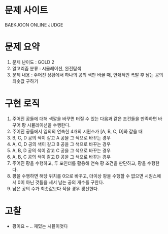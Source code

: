 # 문제 사이트
BAEKJOON ONLINE JUDGE


# 문제 요약
1. 문제 난이도 : GOLD 2
2. 알고리즘 분류 : 시뮬레이션, 완전탐색
3. 문제 내용 : 주어진 상황에서 하나의 공의 색만 바꿀 때, 연쇄적인 폭발 후 남는 공의 최솟값 구하기

# 구현 로직
1. 주어진 공들에 대해 색깔을 바꾸면 터질 수 있는 다음과 같은 조건들을 만족하면 바꾸어 팡 시뮬레이션을 수행한다.
2. 주어진 공들에서 임의의 연속한 4개의 시퀀스가 [A, B, C, D]와 같을 때
3. B, C, D 공의 색이 같고 A 공을 그 색으로 바꾸는 경우
4. A, C, D 공의 색이 같고 B 공을 그 색으로 바꾸는 경우
5. A, B, D 공의 색이 같고 C 공을 그 색으로 바꾸는 경우
6. A, B, C 공의 색이 같고 D 공을 그 색으로 바꾸는 경우
7. 주어진 팡을 수행하고, 투 포인터를 활용해 연속 팡 조건을 판단하고, 팡을 수행한다.
8. 팡을 수행하면 해당 위치를 0으로 바꾸고, 더이상 팡을 수행할 수 없으면 시퀀스에서 0이 아닌 것들을 세서 남는 공의 개수를 구한다.
9. 남은 공의 수가 최솟값보다 작을 경우 갱신한다.

# 고찰
- 팡이요 ~ .. 재밌는 시뮬이엇다